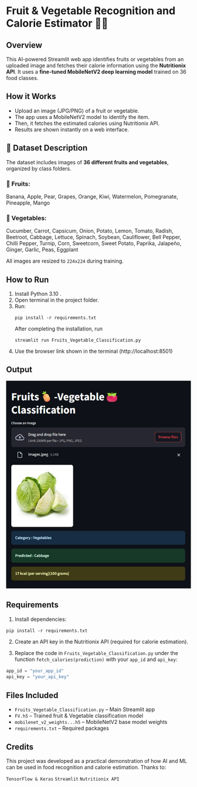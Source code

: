 # Fruit & Vegetable Recognition and Calorie Estimator 🍎🥦

## Overview
This AI-powered Streamlit web app identifies fruits or vegetables from an uploaded image and fetches their calorie information using the **Nutritionix API**. It uses a **fine-tuned MobileNetV2 deep learning model** trained on 36 food classes.


## How it Works
- Upload an image (JPG/PNG) of a fruit or vegetable.
- The app uses a MobileNetV2 model to identify the item.
- Then, it fetches the estimated calories using Nutritionix API.
- Results are shown instantly on a web interface.

## 🧠 Dataset Description

The dataset includes images of **36 different fruits and vegetables**, organized by class folders.

### 🍎 Fruits:
Banana, Apple, Pear, Grapes, Orange, Kiwi, Watermelon, Pomegranate, Pineapple, Mango

### 🥦 Vegetables:
Cucumber, Carrot, Capsicum, Onion, Potato, Lemon, Tomato, Radish, Beetroot, Cabbage, Lettuce, Spinach, Soybean, Cauliflower, Bell Pepper, Chilli Pepper, Turnip, Corn, Sweetcorn, Sweet Potato, Paprika, Jalapeño, Ginger, Garlic, Peas, Eggplant

All images are resized to `224x224` during training.

## How to Run
1. Install Python 3.10 .
2. Open terminal in the project folder.
3. Run:
   ```
   pip install -r requirements.txt
   ```
   After completing the installation, run 
   ```
   streamlit run Fruits_Vegetable_Classification.py
   ```
5. Use the browser link shown in the terminal (http://localhost:8501)

## Output
![Alt text](https://github.com/Prasanta-Mondal76/fruit-vegetable-recognition/blob/main/Screenshot.png)

## Requirements
1. Install dependencies:
```
pip install -r requirements.txt
```

2. Create an API key in the Nutritionix API (required for calorie estimation).

3. Replace the code in `Fruits_Vegetable_Classification.py` under the function `fetch_calories(prediction)` with your `app_id` and `api_key`:
```python
app_id = "your_app_id"
api_key = "your_api_key"
```

## Files Included
- `Fruits_Vegetable_Classification.py` – Main Streamlit app
- `FV.h5` – Trained fruit & Vegetable classification model
- `mobilenet_v2_weights...h5` – MobileNetV2 base model weights
- `requirements.txt` – Required packages


## Credits
This project was developed as a practical demonstration of how AI and ML can be used in food recognition and calorie estimation.
Thanks to:

`TensorFlow & Keras`
`Streamlit`
`Nutritionix API`

